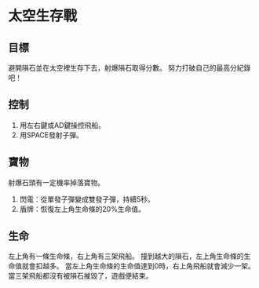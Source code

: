 # 太空生存戰
## 目標

避開隕石並在太空裡生存下去，射爆隕石取得分數。
努力打破自己的最高分紀錄吧！

## 控制

1. 用左右鍵或AD鍵操控飛船。
2. 用SPACE發射子彈。

## 寶物

射爆石頭有一定機率掉落寶物。
1. 閃電：從單發子彈變成雙發子彈，持續5秒。
2. 盾牌：恢復左上角生命條的20%生命值。

## 生命

左上角有一條生命條，右上角有三架飛船。
撞到越大的隕石，左上角生命條的生命值就會扣越多。
當左上角生命條的生命值達到0時，右上角飛船就會減少一架。
當三架飛船都沒有被隕石摧毀了，遊戲便結束。
